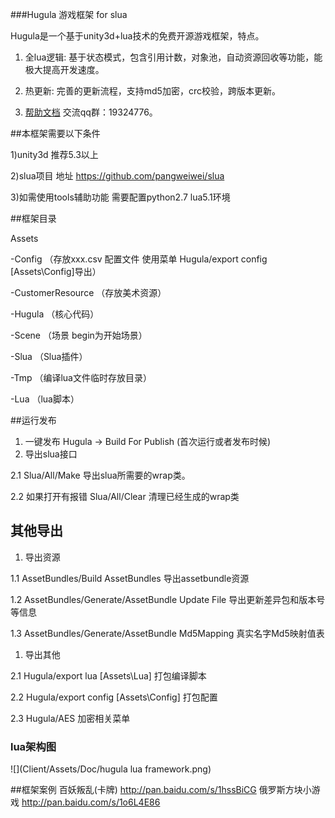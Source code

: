 ###Hugula 游戏框架 for slua

Hugula是一个基于unity3d+lua技术的免费开源游戏框架，特点。

1. 全lua逻辑:
  基于状态模式，包含引用计数，对象池，自动资源回收等功能，能极大提高开发速度。

2. 热更新:
 完善的更新流程，支持md5加密，crc校验，跨版本更新。

3. [帮助文档](https://github.com/tenvick/hugula/wiki)  交流qq群：19324776。
 
##本框架需要以下条件

1)unity3d 推荐5.3以上

2)slua项目 地址 https://github.com/pangweiwei/slua

3)如需使用tools辅助功能 需要配置python2.7 lua5.1环境

##框架目录

Assets

-Config               （存放xxx.csv 配置文件 使用菜单 Hugula/export config [Assets\Config]导出）

-CustomerResource     （存放美术资源）

-Hugula               （核心代码）

-Scene                （场景 begin为开始场景）

-Slua                 （Slua插件）

-Tmp                  （编译lua文件临时存放目录）

-Lua                  （lua脚本）


##运行发布

1. 一键发布 Hugula -> Build For Publish (首次运行或者发布时候)
2. 导出slua接口

 2.1 Slua/All/Make   导出slua所需要的wrap类。

 2.2 如果打开有报错 Slua/All/Clear	清理已经生成的wrap类
 
## 其他导出
1. 导出资源

 1.1  AssetBundles/Build AssetBundles 导出assetbundle资源

 1.2  AssetBundles/Generate/AssetBundle Update File  导出更新差异包和版本号等信息 
 
 1.3  AssetBundles/Generate/AssetBundle Md5Mapping  真实名字Md5映射值表

1. 导出其他 

 2.1 Hugula/export lua [Assets\Lua]          打包编译脚本

 2.2 Hugula/export config [Assets\Config]    打包配置
 
 2.3 Hugula/AES                              加密相关菜单 
 


### lua架构图

![](Client/Assets/Doc/hugula lua framework.png)

##框架案例
百妖叛乱(卡牌) http://pan.baidu.com/s/1hssBiCG 
俄罗斯方块小游戏 http://pan.baidu.com/s/1o6L4E86
